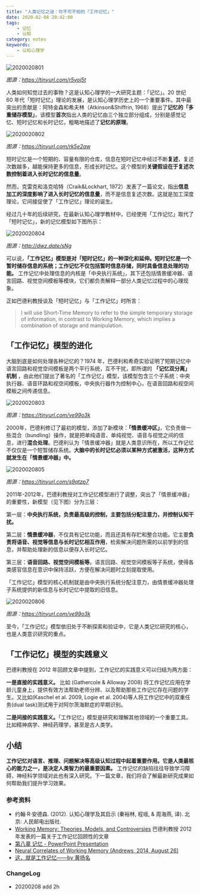 ```yaml
---
title: "人类记忆之谜：你不可不知的「工作记忆」"
date: 2020-02-08 20:42:00
tags: 
    - 记忆
    - 认知
category: notes
keywords: 
    - 认知心理学
---
```


![2020020801](http://xixuan.img-cn-shanghai.aliyuncs.com/note/2020-02-08-163931.png)

*图源：https://tinyurl.com/r5yoj5t*

人类如何知觉过去的事物？这是认知心理学的一大研究主题：「记忆」。20 世纪 60 年代「短时记忆」理论的发展，是认知心理学历史上的一个重要事件。其中最突出的贡献是：阿特金森和希夫林（Atkinson&Shiffrin, 1968）提出了**记忆的「多重储存模型」**，该模型**首次**指出人类的记忆由三个独立部分组成，分别是感觉记忆、短时记忆和长时记忆，粗略地描述了**记忆的原理**。

![2020020802](http://xixuan.img-cn-shanghai.aliyuncs.com/note/2020-02-08-163915.jpg)

*图源：https://tinyurl.com/rk5e2aw*

短时记忆是一个短期的、容量有限的仓库，信息在短时记忆中经过不断**复述**，复述次数越多，越能保持更多的信息，形成长时记忆。这个模型的**关键假设在于复述次数控制着进入长时记忆的信息量**。

然而，克雷克和洛克哈特（Craik&Lockhart, 1972）发表了一篇论文，指出**信息加工的深度影响了进入长时记忆的信息量**，而不是信息复述次数。这就是加工深度理论，它间接促使了「工作记忆」理论的诞生。

经过几十年的后续研究，在最新认知心理学教材中，已经使用「工作记忆」取代了「短时记忆」，新的记忆模型如下图所示：

![2020020804](http://xixuan.img-cn-shanghai.aliyuncs.com/note/2020-02-09-034327.jpg)

*图源：http://dwz.date/sNg*

可以说，**「工作记忆」模型是对「短时记忆」的一种深化和延伸。短时记忆是一个暂时储存信息的系统；工作记忆不仅包括暂时信息存储，同时具备信息处理的功能。** 工作记忆中处理信息的内核是「中央执行系统」，其下还包括情景缓冲器、语言回路、视觉空间模板等模块，它们都负责解释一部分人类记忆过程中的心理现象。

正如巴德利教授谈及「短时记忆」与「工作记忆」时所言：

> I will use Short-Time Memory to refer to the simple temporary storage of information, in contrast to Working Memory, which implies a combination of storage and manipulation.

## 「工作记忆」模型的进化

大脑到底是如何处理各种记忆的？1974 年，巴德利和希奇实验证明了短期记忆中语言回路和视觉空间模板是两个平行系统，互不干扰，即所谓的 **「记忆双分离」机制** ，由此他们提出了著名的「工作记忆」模型，该模型包含三个子系统：中央执行器、语音环路和视空间模板，中央执行器作为控制中心，在语音回路和视空间模板之间传递信息。

![2020020803](http://xixuan.img-cn-shanghai.aliyuncs.com/note/2020-02-08-164525.png)

*图源：https://tinyurl.com/ve99o3k*

2000年，巴德利修订了最初的模型，添加了新模块：**「情景缓冲区」**，它负责做一些混合（bundling）操作，就是把单纯语音、单纯视觉、语音与视觉之间的信息，进行**混合处理**。巴德利认为「情景缓冲器」就是人类意识所在，所以工作记忆不仅仅是一个短暂储存系统。**大脑中的长时记忆必须以某种方式被激活，这种方式就发生在「情景缓冲器」中。**

![2020020805](http://xixuan.img-cn-shanghai.aliyuncs.com/note/2020-02-08-164222.jpg)

*图源：https://tinyurl.com/s9qtzp7*

2011年-2012年，巴德利教授对工作记忆模型进行了调整，突出了「情景缓冲器」的重要性，新模型（见下图）分为三层：

第一层：**中央执行系统，负责最高级的控制，主要包括分配注意力，并控制认知干扰。**

第二层：**情景缓冲器**，不仅具有记忆功能，而且还具有存贮和整合功能。它主要**负责将语音、视觉等信息与长时记忆相互作用**，检索解决问题所需的以前学到的信息，并帮助处理新的信息以便存入长时记忆。 

第三层：**语音回路、视觉空间模板等**。语言回路、视觉空间模板等子系统，使得各类感官信息在意识中保持活跃，方便在解决问题时立刻提取使用。

「工作记忆」模型的核心机制就是由中央执行系统分配注意力，由情景缓冲器处理子系统提供的新信息与长时记忆中提取的旧信息。

![2020020806](http://xixuan.img-cn-shanghai.aliyuncs.com/note/2020-02-08-165206.png)

*图源：https://tinyurl.com/ve99o3k*

至今，「工作记忆」模型依旧处于不断探索和验证中，它是人类记忆研究的核心，也是人类意识研究的重点。

## 「工作记忆」模型的实践意义

巴德利教授在 2012 年回顾文章中提到，工作记忆的实践意义可以归结为两方面：

**一是直接的实践意义。** 比如 (Gathercole & Alloway 2008) 将工作记忆应用在学龄儿童身上，提供有效方法帮助老师分辨、以及帮助那些工作记忆存在问题的学生。又比如(Kaschel et al. 2009, Logie et al. 2004)等人将工作记忆中的双重任务(dual task)测试用于对阿尔茨海默症的早期识别。

**二是间接的实践意义。**「工作记忆」模型是研究和理解其他领域的一个重要工具。比如精神病学、神经药理学，甚至是古人类学。

## 小结

**工作记忆对语言、推理、问题解决等高级认知过程中起着重要作用。它是人类最核心的能力之一，是决定人类智力的最重要因素。** 工作记忆的缺陷往往导致学习障碍，神经科学领域对此也有深入研究。下一篇文章，我们将会了解最新研究成果如何帮助我们提升学习效果。

### 参考资料

- 约翰·R·安德森. (2012). 认知心理学及其启示 (秦裕林, 程瑶, & 周海燕, 译). 北京: 人民邮电出版社.
- [Working Memory: Theories, Models, and Controversies](https://www.annualreviews.org/doi/pdf/10.1146/annurev-psych-120710-100422) 巴德利教授 2012 年发表的一篇关于工作记忆回顾性的文章
- [第八章 记忆 - PowerPoint Presentation](https://www.slideserve.com/lane/4010775)
- [ Neural Correlates of Working Memory (Andrews, 2014, August 26) ](https://www.slideshare.net/OzellaBrundidge/neural-correlates-of-working-memory)
- [这，就是工作记忆——by 黄扬名](http://www.sohu.com/a/225725279_380923)

### ChangeLog
- 20200208 add 2h